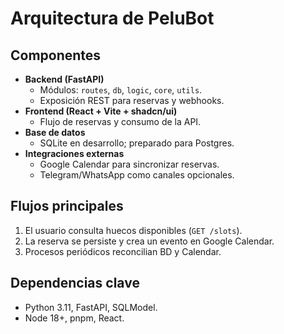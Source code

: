 # Arquitectura de PeluBot

## Componentes
- **Backend (FastAPI)**
  - Módulos: `routes`, `db`, `logic`, `core`, `utils`.
  - Exposición REST para reservas y webhooks.
- **Frontend (React + Vite + shadcn/ui)**
  - Flujo de reservas y consumo de la API.
- **Base de datos**
  - SQLite en desarrollo; preparado para Postgres.
- **Integraciones externas**
  - Google Calendar para sincronizar reservas.
  - Telegram/WhatsApp como canales opcionales.

## Flujos principales
1. El usuario consulta huecos disponibles (`GET /slots`).
2. La reserva se persiste y crea un evento en Google Calendar.
3. Procesos periódicos reconcilian BD y Calendar.

## Dependencias clave
- Python 3.11, FastAPI, SQLModel.
- Node 18+, pnpm, React.

